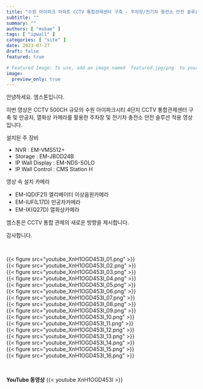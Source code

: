 ```yaml
---
title: "수원 아이파크 아파트 CCTV 통합관제센터 구축 - 주차장/전기차 충전소 안전 솔루션 적용"
subtitle: ""
summary: ""
authors: [ "msbae" ]
tags: [ "ipwall" ]
categories: [ "site" ]
date: 2023-07-27
draft: false
featured: true

# Featured Image: To use, add an image named `featured.jpg/png` to your page's folder.
image:
  preview_only: true
---
```


안녕하세요. 엠스톤입니다. 

이번 영상은 CCTV 500CH 규모의 수원 아이파크시티 4단지 CCTV 통합관제센터 구축 및 만공차, 열화상 카메라를 활용한 주차장 및 전기차 충전소 안전 솔루션 적용 영상입니다. 

설치된 주 장비
* NVR : EM-VMS512+ 
* Storage : EM-JBOD24B
* IP Wall Display : EM-NDS-SOLO
* IP Wall Control : CMS Station H

영상 속 설치 카메라
* EM-IQD(F21) 엘리베이터 이상음원카메라
* EM-IUF(L17D) 만공차카메라
* EM-IX(Q27D) 열화상카메라

엠스톤은 CCTV 통합 관제의 새로운 방향을 제시합니다.

감사합니다.


&nbsp;

<div class="container"><div class="row no-gutters">
<div class="col-sm-6">{{< figure src="youtube_XnH1OGD453I_01.png" >}}</div>
<div class="col-sm-6">{{< figure src="youtube_XnH1OGD453I_02.png" >}}</div>
<div class="col-sm-6">{{< figure src="youtube_XnH1OGD453I_03.png" >}}</div>
<div class="col-sm-6">{{< figure src="youtube_XnH1OGD453I_04.png" >}}</div>
<div class="col-sm-6">{{< figure src="youtube_XnH1OGD453I_05.png" >}}</div>
<div class="col-sm-6">{{< figure src="youtube_XnH1OGD453I_06.png" >}}</div>
<div class="col-sm-6">{{< figure src="youtube_XnH1OGD453I_07.png" >}}</div>
<div class="col-sm-6">{{< figure src="youtube_XnH1OGD453I_08.png" >}}</div>
<div class="col-sm-6">{{< figure src="youtube_XnH1OGD453I_09.png" >}}</div>
<div class="col-sm-6">{{< figure src="youtube_XnH1OGD453I_10.png" >}}</div>
<div class="col-sm-6">{{< figure src="youtube_XnH1OGD453I_11.png" >}}</div>
<div class="col-sm-6">{{< figure src="youtube_XnH1OGD453I_12.png" >}}</div>
<div class="col-sm-6">{{< figure src="youtube_XnH1OGD453I_13.png" >}}</div>
<div class="col-sm-6">{{< figure src="youtube_XnH1OGD453I_14.png" >}}</div>
<div class="col-sm-6">{{< figure src="youtube_XnH1OGD453I_15.png" >}}</div>
<div class="col-sm-6">{{< figure src="youtube_XnH1OGD453I_16.png" >}}</div>
</div></div>

&nbsp;

**YouTube 동영상**
{{< youtube XnH1OGD453I >}}


